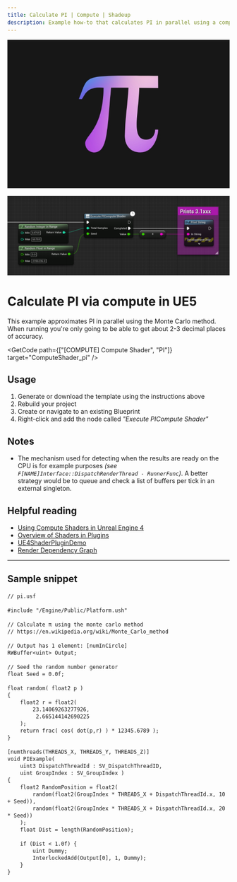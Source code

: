 ```yaml
---
title: Calculate PI | Compute | Shadeup
description: Example how-to that calculates PI in parallel using a compute shader in Unreal Engine 5.
---
```


<script>
	import GetCode from "@/get-code.svelte";
</script>

![Pink and blue PI symbol](img/compute/compute-pi.jpg)

![Unreal Blueprint graph calling a compute shader](img/compute/compute-pi-shot.png)

<div style="display: none;">

#### Calculate PI

</div>

# Calculate PI via compute in UE5

This example approximates PI in parallel using the Monte Carlo method.
When running you're only going to be able to get about 2-3 decimal places of accuracy.

<GetCode path={["[COMPUTE] Compute Shader", "PI"]} target="ComputeShader_pi" />

## Usage

1. Generate or download the template using the instructions above
2. Rebuild your project
3. Create or navigate to an existing Blueprint
4. Right-click and add the node called _"Execute PICompute Shader"_

## Notes

- The mechanism used for detecting when the results are ready on the CPU is for example purposes _(see `F[NAME]Interface::DispatchRenderThread - RunnerFunc`)_. A better strategy would be to queue and check a list of buffers per tick in an external singleton.

## Helpful reading

- [Using Compute Shaders in Unreal Engine 4](https://medium.com/realities-io/using-compute-shaders-in-unreal-engine-4-f64bac65a907)
- [Overview of Shaders in Plugins](https://docs.unrealengine.com/5.0/en-US/overview-of-shaders-in-plugins-unreal-engine/)
- [UE4ShaderPluginDemo](https://github.com/Temaran/UE4ShaderPluginDemo)
- [Render Dependency Graph](https://docs.unrealengine.com/5.0/en-US/render-dependency-graph-in-unreal-engine/)

---

## Sample snippet

```hlsl
// pi.usf

#include "/Engine/Public/Platform.ush"

// Calculate π using the monte carlo method
// https://en.wikipedia.org/wiki/Monte_Carlo_method

// Output has 1 element: [numInCircle]
RWBuffer<uint> Output;

// Seed the random number generator
float Seed = 0.0f;

float random( float2 p )
{
    float2 r = float2(
        23.14069263277926,
         2.665144142690225
    );
    return frac( cos( dot(p,r) ) * 12345.6789 );
}

[numthreads(THREADS_X, THREADS_Y, THREADS_Z)]
void PIExample(
	uint3 DispatchThreadId : SV_DispatchThreadID,
	uint GroupIndex : SV_GroupIndex )
{
	float2 RandomPosition = float2(
		random(float2(GroupIndex * THREADS_X + DispatchThreadId.x, 10 + Seed)),
		random(float2(GroupIndex * THREADS_X + DispatchThreadId.x, 20 * Seed))
	);
	float Dist = length(RandomPosition);

	if (Dist < 1.0f) {
		uint Dummy;
		InterlockedAdd(Output[0], 1, Dummy);
	}
}
```
